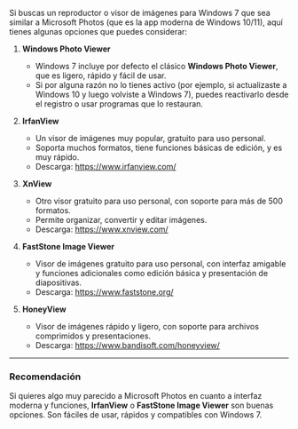 Si buscas un reproductor o visor de imágenes para Windows 7 que sea similar a Microsoft Photos (que es la app moderna de Windows 10/11), aquí tienes algunas opciones que puedes considerar:

1. **Windows Photo Viewer**
    
    - Windows 7 incluye por defecto el clásico **Windows Photo Viewer**, que es ligero, rápido y fácil de usar.
    - Si por alguna razón no lo tienes activo (por ejemplo, si actualizaste a Windows 10 y luego volviste a Windows 7), puedes reactivarlo desde el registro o usar programas que lo restauran.
    
2. **IrfanView**
    
    - Un visor de imágenes muy popular, gratuito para uso personal.
    - Soporta muchos formatos, tiene funciones básicas de edición, y es muy rápido.
    - Descarga: https://www.irfanview.com/
    
3. **XnView**
    
    - Otro visor gratuito para uso personal, con soporte para más de 500 formatos.
    - Permite organizar, convertir y editar imágenes.
    - Descarga: https://www.xnview.com/
    
4. **FastStone Image Viewer**
    
    - Visor de imágenes gratuito para uso personal, con interfaz amigable y funciones adicionales como edición básica y presentación de diapositivas.
    - Descarga: https://www.faststone.org/
    
5. **HoneyView**
    
    - Visor de imágenes rápido y ligero, con soporte para archivos comprimidos y presentaciones.
    - Descarga: https://www.bandisoft.com/honeyview/
    

---

### Recomendación

Si quieres algo muy parecido a Microsoft Photos en cuanto a interfaz moderna y funciones, **IrfanView** o **FastStone Image Viewer** son buenas opciones. Son fáciles de usar, rápidos y compatibles con Windows 7.